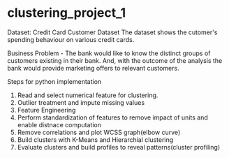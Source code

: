 # clustering_project_1

Dataset: Credit Card Customer Dataset
The dataset shows the cutomer's spending behaviour on various credit cards.

Business Problem - The bank would like to know the distinct groups of customers existing in their bank. And, with the outcome of the analysis the bank would provide marketing offers to relevant customers.

Steps for python implementation
1) Read and select numerical feature for clustering.
2) Outlier treatment and impute missing values
3) Feature Engineering
4) Perform standardization of features to remove impact of units and enable distnace computation
5) Remove correlations and plot WCSS graph(elbow curve)
6) Build clusters with K-Means and Hierarchial clustering
7) Evaluate clusters and build profiles to reveal patterns(cluster profiling)

